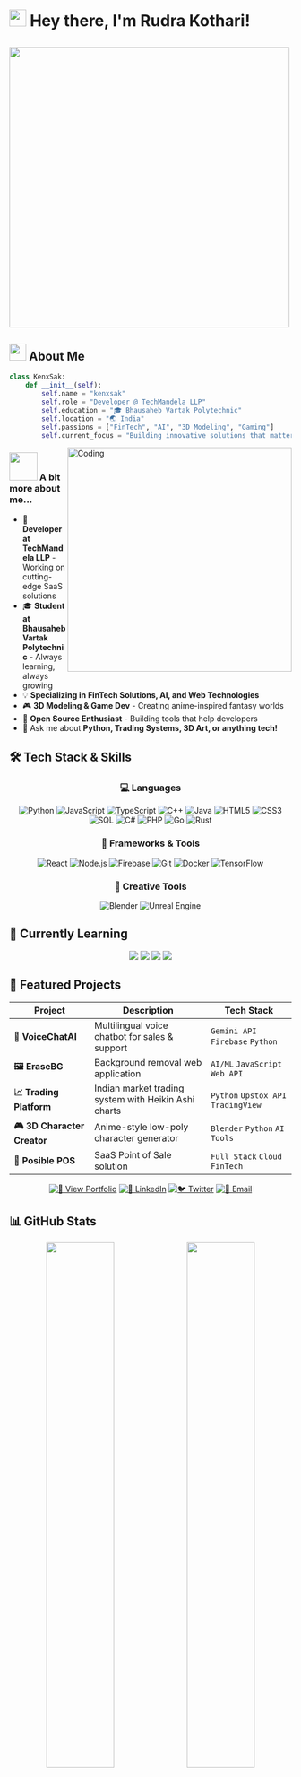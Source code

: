 # <img src="https://media.giphy.com/media/hvRJCLFzcasrR4ia7z/giphy.gif" width="30px"/> Hey there, I'm **Rudra Kothari**! 
## <img src="https://media0.giphy.com/media/v1.Y2lkPTc5MGI3NjExYnd6NGY4NHIza3h6MWl4dng1Y29yNmZxejhoejg4dWltMmZtZ3VvcyZlcD12MV9pbnRlcm5hbF9naWZfYnlfaWQmY3Q9Zw/jUJgL0iByjsAS2MQH1/giphy.gif" width="500"> 



## <img src="https://media.giphy.com/media/WUlplcMpOCEmTGBtBW/giphy.gif" width="30"> About Me

```python
class KenxSak:
    def __init__(self):
        self.name = "kenxsak"
        self.role = "Developer @ TechMandela LLP"
        self.education = "🎓 Bhausaheb Vartak Polytechnic"
        self.location = "🌏 India"
        self.passions = ["FinTech", "AI", "3D Modeling", "Gaming"]
        self.current_focus = "Building innovative solutions that matter"
```

<img align="right" alt="Coding" width="400" src="https://raw.githubusercontent.com/abhisheknaiidu/abhisheknaiidu/master/code.gif">

### <img src="https://media.giphy.com/media/VgCDAzcKvsR6OM0uWg/giphy.gif" width="50"> A bit more about me...

- 🏢 **Developer at TechMandela LLP** - Working on cutting-edge SaaS solutions
- 🎓 **Student at Bhausaheb Vartak Polytechnic** - Always learning, always growing
- 💡 **Specializing in FinTech Solutions, AI, and Web Technologies**
- 🎮 **3D Modeling & Game Dev** - Creating anime-inspired fantasy worlds
- 🚀 **Open Source Enthusiast** - Building tools that help developers
- 💬 Ask me about **Python, Trading Systems, 3D Art, or anything tech!**

## 🛠️ Tech Stack & Skills

<div align="center">

### 💻 Languages
![Python](https://img.shields.io/badge/Python-3776AB?style=for-the-badge&logo=python&logoColor=white&labelColor=FFD43B)
![JavaScript](https://img.shields.io/badge/JavaScript-F7DF1E?style=for-the-badge&logo=javascript&logoColor=black&labelColor=00FF88)
![TypeScript](https://img.shields.io/badge/TypeScript-007ACC?style=for-the-badge&logo=typescript&logoColor=white&labelColor=3178C6)
![C++](https://img.shields.io/badge/C++-00599C?style=for-the-badge&logo=cplusplus&logoColor=white&labelColor=00FF88)
![Java](https://img.shields.io/badge/Java-007396?style=for-the-badge&logo=java&logoColor=white&labelColor=E11F21)
![HTML5](https://img.shields.io/badge/HTML5-E34F26?style=for-the-badge&logo=html5&logoColor=white&labelColor=00FF88)
![CSS3](https://img.shields.io/badge/CSS3-1572B6?style=for-the-badge&logo=css3&logoColor=white&labelColor=264DE4)
![SQL](https://img.shields.io/badge/SQL-4479A1?style=for-the-badge&logo=mysql&logoColor=white&labelColor=00FF88)
![C#](https://img.shields.io/badge/C%23-239120?style=for-the-badge&logo=csharp&logoColor=white&labelColor=512BD4)
![PHP](https://img.shields.io/badge/PHP-777BB4?style=for-the-badge&logo=php&logoColor=white&labelColor=00FF88)
![Go](https://img.shields.io/badge/Go-00ADD8?style=for-the-badge&logo=go&logoColor=white&labelColor=00ACD7)
![Rust](https://img.shields.io/badge/Rust-000000?style=for-the-badge&logo=rust&logoColor=white&labelColor=00FF88)

### 🚀 Frameworks & Tools
![React](https://img.shields.io/badge/React-20232A?style=for-the-badge&logo=react&logoColor=61DAFB)
![Node.js](https://img.shields.io/badge/Node.js-339933?style=for-the-badge&logo=nodedotjs&logoColor=white)
![Firebase](https://img.shields.io/badge/Firebase-FFCA28?style=for-the-badge&logo=firebase&logoColor=black)
![Git](https://img.shields.io/badge/Git-F05032?style=for-the-badge&logo=git&logoColor=white)
![Docker](https://img.shields.io/badge/Docker-2496ED?style=for-the-badge&logo=docker&logoColor=white)
![TensorFlow](https://img.shields.io/badge/TensorFlow-FF6F00?style=for-the-badge&logo=tensorflow&logoColor=white)

### 🎨 Creative Tools
![Blender](https://img.shields.io/badge/Blender-F5792A?style=for-the-badge&logo=blender&logoColor=white&labelColor=00FF88)
![Unreal Engine](https://img.shields.io/badge/Unreal_Engine_5-313131?style=for-the-badge&logo=unrealengine&logoColor=white&labelColor=00FF88)

</div>

## 🌱 Currently Learning

<div align="center">
  <img src="https://img.shields.io/badge/🎮_Unreal_Engine_5-0E1128?style=for-the-badge&logo=unrealengine&logoColor=white&labelColor=00FF88" />
  <img src="https://img.shields.io/badge/🎨_Blender_3D-F5792A?style=for-the-badge&logo=blender&logoColor=white&labelColor=E87D0D" />
  <img src="https://img.shields.io/badge/🤖_Machine_Learning-FF6F00?style=for-the-badge&logo=tensorflow&logoColor=white&labelColor=00FF88" />
  <img src="https://img.shields.io/badge/📊_Advanced_FinTech-00897B?style=for-the-badge&logo=stripe&logoColor=white&labelColor=008CDD" />
</div>

## 🚀 Featured Projects

<div align="center">
  
| Project | Description | Tech Stack |
|---------|-------------|------------|
| **🎤 VoiceChatAI** | Multilingual voice chatbot for sales & support | `Gemini API` `Firebase` `Python` |
| **🖼️ EraseBG** | Background removal web application | `AI/ML` `JavaScript` `Web API` |
| **📈 Trading Platform** | Indian market trading system with Heikin Ashi charts | `Python` `Upstox API` `TradingView` |
| **🎮 3D Character Creator** | Anime-style low-poly character generator | `Blender` `Python` `AI Tools` |
| **💼 Posible POS** | SaaS Point of Sale solution | `Full Stack` `Cloud` `FinTech` |

</div>

<div align="center">
  
  [![🚀 View Portfolio](https://img.shields.io/badge/🚀_View_Portfolio-00FF88?style=for-the-badge&logo=github&logoColor=black)](#)
  [![💼 LinkedIn](https://img.shields.io/badge/💼_LinkedIn-0077B5?style=for-the-badge&logo=linkedin&logoColor=white)](#)
  [![🐦 Twitter](https://img.shields.io/badge/🐦_Twitter-1DA1F2?style=for-the-badge&logo=twitter&logoColor=white)](#)
  [![📧 Email](https://img.shields.io/badge/📧_Email-D14836?style=for-the-badge&logo=gmail&logoColor=white)](#)
  
</div>

## 📊 GitHub Stats

<div align="center">
  
  <img src="https://github-readme-stats.vercel.app/api?username=kenxsak&show_icons=true&theme=radical&bg_color=1a1b27&title_color=00FF88&icon_color=00FF88&text_color=ffffff&border_color=00FF88" width="49%" />
  <img src="https://github-readme-streak-stats.herokuapp.com/?user=kenxsak&theme=radical&background=1a1b27&ring=00FF88&fire=00FF88&currStreakLabel=00FF88&border=00FF88" width="49%" />
  
</div>

<div align="center">
  
  <img src="https://github-readme-stats.vercel.app/api/top-langs/?username=kenxsak&layout=compact&theme=radical&bg_color=1a1b27&title_color=00FF88&text_color=ffffff&border_color=00FF88" width="49%" />
  <img src="https://github-readme-activity-graph.vercel.app/graph?username=kenxsak&theme=react-dark&bg_color=1a1b27&color=00FF88&line=00FF88&point=ffffff&area=true&hide_border=false&custom_title=Contribution%20Graph&area_color=00FF88" width="100%" />
  
</div>

## 🏆 Achievements & Badges

<div align="center">
  
  ![](https://github-profile-trophy.vercel.app/?username=kenxsak&theme=radical&no-frame=false&no-bg=false&margin-w=4&column=7&title_color=00FF88)
  
  <img src="https://img.shields.io/badge/🔥_Open_Source_Contributor-00FF88?style=for-the-badge" />
  <img src="https://img.shields.io/badge/💡_Problem_Solver-FFD700?style=for-the-badge" />
  <img src="https://img.shields.io/badge/🚀_Innovation_Enthusiast-FF6B6B?style=for-the-badge" />
  <img src="https://img.shields.io/badge/🎮_Game_Dev_Explorer-9B59B6?style=for-the-badge" />
  <img src="https://img.shields.io/badge/🎨_3D_Artist-3498DB?style=for-the-badge" />
  <img src="https://img.shields.io/badge/💰_FinTech_Developer-2ECC71?style=for-the-badge" />
  
</div>

## 🎯 Fun Zone

<div align="center">
  
  ### 🎮 When I'm not coding, you'll find me:
  
  ```javascript
  const hobbies = {
    gaming: ["VALORANT 🎯", "Genshin Impact ⚔️", "Open-world RPGs 🗺️"],
    creative: ["3D Modeling 🎨", "Anime Character Design ✨", "Digital Art 🖼️"],
    learning: ["New Tech Stacks 📚", "Trading Strategies 📈", "AI/ML 🤖"],
    fun: ["Card Games 🃏", "Photography 📸", "Exploring New Tools 🔧"]
  };
  ```
  
</div>

## 🌈 Mood Board

<div align="center">
  
  <!-- Tenor GIF 1 - Aesthetic Pink -->
  <img src="https://media.tenor.com/hCOXMXaVUfAAAAAC/aesthetic-pink.gif" width="30%" />
  
  <!-- Tenor GIF 2 - Kronk Reaction -->
  <img src="https://media.tenor.com/ycXhNES95v8AAAAC/kronk-reaction.gif" width="30%" />
  
  <!-- Tenor GIF 3 - Silly Guy -->
  <img src="https://media.tenor.com/nSw2bMqyxoEAAAAC/silly-silly-guy.gif" width="30%" />
  
</div>

## 💬 Random Dev Quote

<div align="center">
  
  ![](https://quotes-github-readme.vercel.app/api?type=horizontal&theme=radical&quote_color=00FF88)
  
</div>

## 🎵 Vibing to

<div align="center">
  
  [![Spotify](https://novatorem.vercel.app/api/spotify?background_color=0d1117&border_color=00FF88)](https://open.spotify.com/user/0ap8lroq6tsaafwlbvxuj0ya3?si=89556c2838714a5e&nd=1&dlsi=e087344fc9094d85)
  
</div>

---

<div align="center">
  
  ### 🌟 Thanks for visiting! Let's build something amazing together! 🌟
  
  <img src="https://capsule-render.vercel.app/api?type=waving&color=gradient&customColorList=12,18,20,24,28&height=100&section=footer&animation=twinkling" width="100%" />
  
  ![Visitor Count](https://profile-counter.glitch.me/kenxsak/count.svg?color=00FF88)
  
  <img src="https://img.shields.io/badge/Made_with_💚_by-kenxsak-00FF88?style=for-the-badge" />
  
</div>
